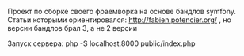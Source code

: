 Проект по сборке своего фраемворка на основе бандлов symfony.
Статьи которыми ориентировался: http://fabien.potencier.org/ , но версии бандлов брал 3, а не 2 версии

Запуск сервера: php -S localhost:8000 public/index.php

